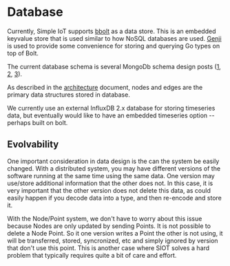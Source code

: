 # Database

Currently, Simple IoT supports [bbolt](https://github.com/etcd-io/bbolt) as a
data store. This is an embedded keyvalue store that is used similar to how NoSQL
databases are used. [Genji](https://genji.dev/) is used to provide some
convenience for storing and querying Go types on top of Bolt.

The current database schema is several MongoDb schema design posts
([1](https://www.mongodb.com/blog/post/6-rules-of-thumb-for-mongodb-schema-design-part-1),
[2](https://www.mongodb.com/blog/post/6-rules-of-thumb-for-mongodb-schema-design-part-2),
[3](https://www.mongodb.com/blog/post/6-rules-of-thumb-for-mongodb-schema-design-part-3)).

As described in the [architecture](architecture.md) document, nodes and edges
are the primary data structures stored in database.

We currently use an external InfluxDB 2.x database for storing timeseries data,
but eventually would like to have an embedded timeseries option -- perhaps built
on bolt.

## Evolvability

One important consideration in data design is the can the system be easily
changed. With a distributed system, you may have different versions of the
software running at the same time using the same data. One version may use/store
additional information that the other does not. In this case, it is very
important that the other version does not delete this data, as could easily
happen if you decode data into a type, and then re-encode and store it.

With the Node/Point system, we don't have to worry about this issue because
Nodes are only updated by sending Points. It is not possible to delete a Node
Point. So it one version writes a Point the other is not using, it will be
transferred, stored, syncronized, etc and simply ignored by version that don't
use this point. This is another case where SIOT solves a hard problem that
typically requires quite a bit of care and effort.
